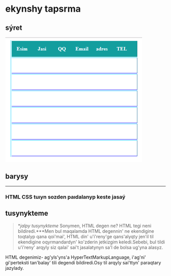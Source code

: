 # ekynshy tapsrma
>
## sýret


![Alt text](Screenshot_1.png)
>
## barysy
---
### HTML  CSS  tuıyn sozden paıdalanyp keste jasaý
>
##  tusynykteme
> **jalpy tusynykteme* Sonymen, HTML degen ne? HTML tegi neni bildiredi.***Men bul maqalamda HTML degennin' ne ekendigine toqtalyp qana qoi'mai', HTML din' u'i'reny'ge qans'alyqty jen'il til ekendigine oqyrmandardyn' ko'zderin jetkizgim keledi.Sebebi, bul tildi u'i'reny' arqyly siz  qalai' sai't jasalatynyn  sa'l de bolsa ug'yna alasyz.

HTML degenimiz-  ag'yls'yns'a HyperTextMarkupLanguage, i'ag'ni' gi'perteksti tan'balay' tili degendi bildiredi.Osy til arqyly sai'ttyn' paraqtary jazylady.


